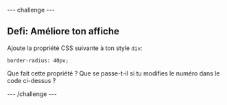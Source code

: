 --- challenge ---

## Defi: Améliore ton affiche

Ajoute la propriété CSS suivante à ton style `div`:

    border-radius: 40px;
    

Que fait cette propriété ? Que se passe-t-il si tu modifies le numéro dans le code ci-dessus ?

--- /challenge ---